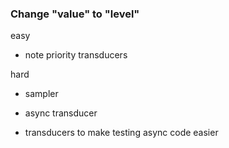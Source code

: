
### Change "value" to "level"

easy
- note priority transducers

hard
- sampler

- async transducer
- transducers to make testing async code easier


